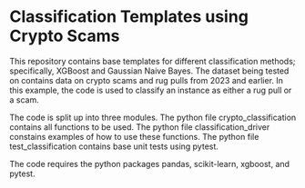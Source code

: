 # Classification Templates using Crypto Scams
This repository contains base templates for different classification methods; specifically, XGBoost and Gaussian Naive Bayes. The dataset being tested on contains data on crypto scams and rug pulls from 2023 and earlier. In this example, the code is used to classify an instance as either a rug pull or a scam.

The code is split up into three modules. The python file crypto_classification contains all functions to be used. The python file classification_driver constains examples of how to use these functions. The python file test_classification contains base unit tests using pytest.

The code requires the python packages pandas, scikit-learn, xgboost, and pytest.
